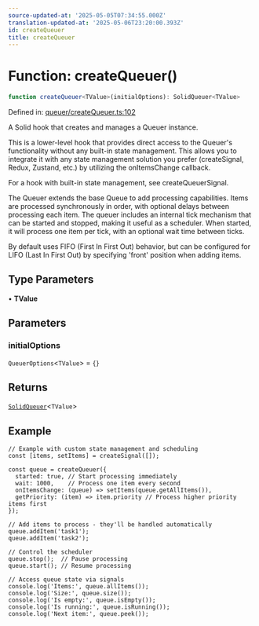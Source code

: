 ```yaml
---
source-updated-at: '2025-05-05T07:34:55.000Z'
translation-updated-at: '2025-05-06T23:20:00.393Z'
id: createQueuer
title: createQueuer
---
```


<!-- DO NOT EDIT: this page is autogenerated from the type comments -->

# Function: createQueuer()

```ts
function createQueuer<TValue>(initialOptions): SolidQueuer<TValue>
```

Defined in: [queuer/createQueuer.ts:102](https://github.com/TanStack/pacer/blob/main/packages/solid-pacer/src/queuer/createQueuer.ts#L102)

A Solid hook that creates and manages a Queuer instance.

This is a lower-level hook that provides direct access to the Queuer's functionality without
any built-in state management. This allows you to integrate it with any state management solution
you prefer (createSignal, Redux, Zustand, etc.) by utilizing the onItemsChange callback.

For a hook with built-in state management, see createQueuerSignal.

The Queuer extends the base Queue to add processing capabilities. Items are processed
synchronously in order, with optional delays between processing each item. The queuer includes
an internal tick mechanism that can be started and stopped, making it useful as a scheduler.
When started, it will process one item per tick, with an optional wait time between ticks.

By default uses FIFO (First In First Out) behavior, but can be configured for LIFO
(Last In First Out) by specifying 'front' position when adding items.

## Type Parameters

• **TValue**

## Parameters

### initialOptions

`QueuerOptions`\<`TValue`\> = `{}`

## Returns

[`SolidQueuer`](../interfaces/solidqueuer.md)\<`TValue`\>

## Example

```tsx
// Example with custom state management and scheduling
const [items, setItems] = createSignal([]);

const queue = createQueuer({
  started: true, // Start processing immediately
  wait: 1000,    // Process one item every second
  onItemsChange: (queue) => setItems(queue.getAllItems()),
  getPriority: (item) => item.priority // Process higher priority items first
});

// Add items to process - they'll be handled automatically
queue.addItem('task1');
queue.addItem('task2');

// Control the scheduler
queue.stop();  // Pause processing
queue.start(); // Resume processing

// Access queue state via signals
console.log('Items:', queue.allItems());
console.log('Size:', queue.size());
console.log('Is empty:', queue.isEmpty());
console.log('Is running:', queue.isRunning());
console.log('Next item:', queue.peek());
```
